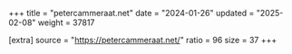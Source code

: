 +++
title = "petercammeraat.net"
date = "2024-01-26"
updated = "2025-02-08"
weight = 37817

[extra]
source = "https://petercammeraat.net/"
ratio = 96
size = 37
+++
